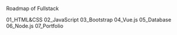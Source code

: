 Roadmap of Fullstack

01_HTML&CSS
02_JavaScript
03_Bootstrap
04_Vue.js
05_Database
06_Node.js
07_Portfolio
